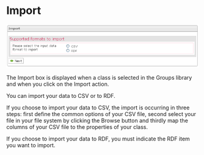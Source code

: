 <!--
created_at: '2012-04-12 18:31:07'
updated_at: '2013-03-13 14:01:46'
authors:
    - 'Jérôme Bogaerts'
contributors:
    - 'Sophie Doublet'
tags:
    - 'Manage Groups'
-->

Import
======

![](../resources/groups-import.png)

The Import box is displayed when a class is selected in the Groups library and when you click on the Import action.

You can import your data to CSV or to RDF.<br/>

If you choose to import your data to CSV, the import is occurring in three steps: first define the common options of your CSV file, second select your file in your file system by clicking the Browse button and thirdly map the columns of your CSV file to the properties of your class.

If you choose to import your data to RDF, you must indicate the RDF item you want to import.


